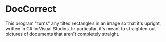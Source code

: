 # DocCorrect
This program "turns" any tilted rectangles in an image so that it's upright, written in C# in Visual Studios. 
In particular, it's meant to straighten out pictures of documents that aren't completely straight.
